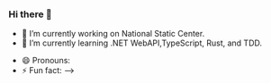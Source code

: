 ### Hi there 👋

<!--
**hidekazunasu/hidekazunasu** is a ✨ _special_ ✨ repository because its `README.md` (this file) appears on your GitHub profile.

Here are some ideas to get you started: -->

- 🔭 I’m currently working on National Static Center. 
- 🌱 I’m currently learning .NET WebAPI,TypeScript, Rust, and TDD.
<!-- - 👯 I’m looking to collaborate on ... -->
- 😄 Pronouns: 
- ⚡ Fun fact: 
-->
